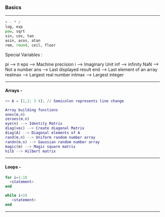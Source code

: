 ### Basics

---

```py
+ - * / 
log, exp
pow, sqrt
sin, cos, tan
asin, acos, atan
rem, round, ceil, floor
```

Special Variables :

pi --> π
eps --> Machine precision
i --> Imaginary Unit
inf --> infinity
NaN --> Not a number
ans --> Last displayed result
end --> Last element of an array
realmax --> Largest real number 
intmax --> Largest integer

---

#### Arrays -

```matlab
>> A = [1,2; 3 4]; // Semicolon represents line change

Array building functions
ones(m,n)
zeroes(m,n)
eye(n) --> Identity Matrix
diag(vec) --> Create diagonal Matrix
diag(A) --> Diagonal elements of A
rand(m,n) --> Uniform random number array
randn(m,n) --> Gaussian random number array
magic(m) --> Magic square matrix
hilb --> Hilbert matrix
```

---

#### Loops -

```matlab
for i=1:10
  <statement>
end
```

```matlab
while i<10
   <statement>
end
```

---
